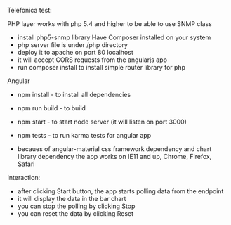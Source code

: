 Telefonica test:

PHP layer works with php 5.4 and higher to be able to use SNMP class
- install php5-snmp library
Have Composer installed on your system
- php server file is under /php directory
- deploy it to apache on port 80 localhost
- it will accept CORS requests from the angularjs app
- run composer install to install simple router library for php

Angular
- npm install - to install all dependencies
- npm run build - to build
- npm start - to start node server (it will listen on port 3000)

- npm tests - to run karma tests for angular app

- becaues of angular-material css framework dependency and chart library dependency
  the app works on IE11 and up, Chrome, Firefox, Safari

Interaction:
- after clicking Start button, the app starts polling data from the endpoint
- it will display the data in the bar chart
- you can stop the polling by clicking Stop
- you can reset the data by clicking Reset
